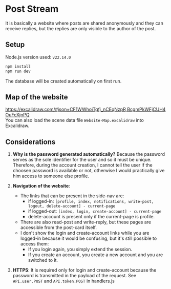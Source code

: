 # Post Stream
It is basically a website where posts are shared anonymously and they can receive replies,
but the replies are only visible to the author of the post. 

## Setup
Node.js version used: `v22.14.0`

```bash
npm install
npm run dev
```
The database will be created automatically on first run.

## Map of the website
https://excalidraw.com/#json=CF1WWhoiTgfj_nCEqNzpR,BcgmPkWFjCUH4OuFcXjnPQ  
You can also load the scene data file `Website-Map.excalidraw` into Excalidraw.

## Considerations
1) **Why is the password generated automatically?**
    Because the password serves as the sole identifier for the user and so it must be unique.
    Therefore, during the account creation, I cannot tell the user if the choosen password is available or not, otherwise I would practically give him access to someone else profile.

2) **Navigation of the website**:
    * The links that can be present in the side-nav are: 
        * if logged-in: 
            `[profile, index, notifications, write-post, logout, delete-account] - current-page`
        * if logged-out: 
            `[index, login, create-account] - current-page`
        * delete-account is present only if the current-page is profile.
    * There are also read-post and write-reply, but these pages are accessible from the post-card itself.
    * I don't show the login and create-account links while you are logged-in because it would be confusing, but it's still possible to access them:
        * If you login again, you simply extend the session.
        * If you create an account, you create a new account and you are switched to it.

3) **HTTPS**:
It is required only for login and create-account because the password is transmitted in the payload of the request. See `API.user.POST` and `API.token.POST` in handlers.js
